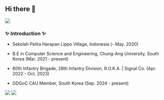 ## Hi there 👋
<img src="https://capsule-render.vercel.app/api?type=waving&height=300&color=gradient&text=Welcome%20to%20-nl-Mingyu's%20GitHub&fontAlignY=39&textBg=false" />

### ✨ Introduction ✨ 

- Sekolah Pelita Harapan Lippo Village, Indonesia (- May. 2020)

- B.E in Computer Science and Engineering, Chung-Ang University, South Korea (Mar. 2021 - present)
  
- 80th Infantry Brigade, 28th Infantry Division, R.O.K.A. | Signal Co. (Apr. 2022 - Oct. 2023)

- GDGoC CAU Member, South Korea (Sep. 2024 - present)

<img src="https://img.shields.io/badge/C++-00599C?style=flat-square&logo=C++&logoColor=white"/>
<img src="https://img.shields.io/badge/Python-3776AB?style=flat-square&logo=Python&logoColor=white"/>
